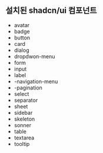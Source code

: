 ## 설치된 shadcn/ui 컴포넌트

- avatar
- badge
- button
- card
- dialog
- dropdwon-menu
- form
- input
- label
- -navigation-menu
- -pagination
- select
- separator
- sheet
- sidebar
- skeleton
- sonner
- table
- textarea
- tooltip
